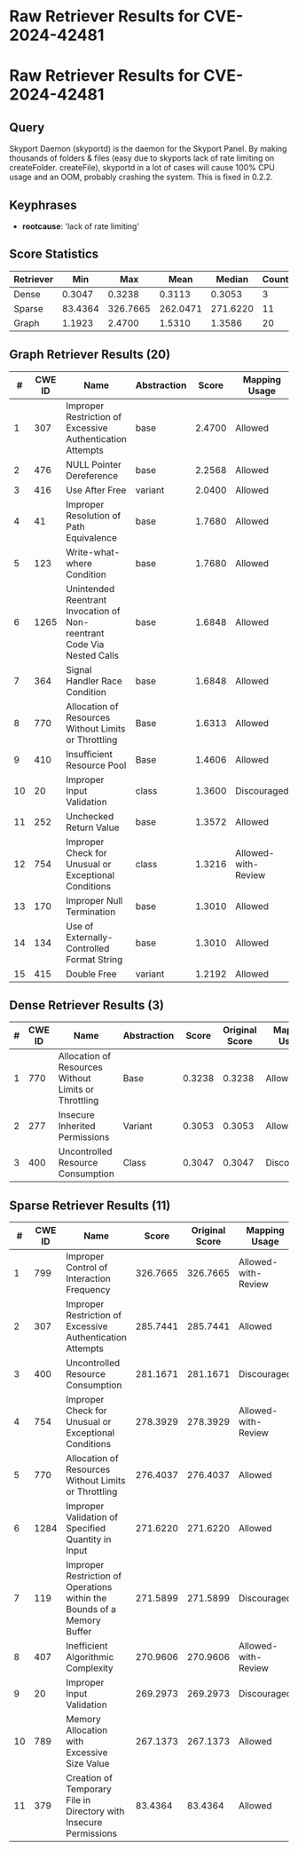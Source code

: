 # Raw Retriever Results for CVE-2024-42481

# Raw Retriever Results for CVE-2024-42481
## Query
Skyport Daemon (skyportd) is the daemon for the Skyport Panel. By making thousands of folders & files (easy due to skyports lack of rate limiting on createFolder. createFile), skyportd in a lot of cases will cause 100% CPU usage and an OOM, probably crashing the system. This is fixed in 0.2.2.

## Keyphrases
- **rootcause**: 'lack of rate limiting'

## Score Statistics
| Retriever | Min | Max | Mean | Median | Count |
|-----------|-----|-----|------|--------|-------|
| Dense | 0.3047 | 0.3238 | 0.3113 | 0.3053 | 3 |
| Sparse | 83.4364 | 326.7665 | 262.0471 | 271.6220 | 11 |
| Graph | 1.1923 | 2.4700 | 1.5310 | 1.3586 | 20 |

## Graph Retriever Results (20)
| # | CWE ID | Name | Abstraction | Score | Mapping Usage |
|---|--------|------|-------------|-------|---------------|
| 1 | 307 | Improper Restriction of Excessive Authentication Attempts | base | 2.4700 | Allowed |
| 2 | 476 | NULL Pointer Dereference | base | 2.2568 | Allowed |
| 3 | 416 | Use After Free | variant | 2.0400 | Allowed |
| 4 | 41 | Improper Resolution of Path Equivalence | base | 1.7680 | Allowed |
| 5 | 123 | Write-what-where Condition | base | 1.7680 | Allowed |
| 6 | 1265 | Unintended Reentrant Invocation of Non-reentrant Code Via Nested Calls | base | 1.6848 | Allowed |
| 7 | 364 | Signal Handler Race Condition | base | 1.6848 | Allowed |
| 8 | 770 | Allocation of Resources Without Limits or Throttling | Base | 1.6313 | Allowed |
| 9 | 410 | Insufficient Resource Pool | Base | 1.4606 | Allowed |
| 10 | 20 | Improper Input Validation | class | 1.3600 | Discouraged |
| 11 | 252 | Unchecked Return Value | base | 1.3572 | Allowed |
| 12 | 754 | Improper Check for Unusual or Exceptional Conditions | class | 1.3216 | Allowed-with-Review |
| 13 | 170 | Improper Null Termination | base | 1.3010 | Allowed |
| 14 | 134 | Use of Externally-Controlled Format String | base | 1.3010 | Allowed |
| 15 | 415 | Double Free | variant | 1.2192 | Allowed |

## Dense Retriever Results (3)
| # | CWE ID | Name | Abstraction | Score | Original Score | Mapping Usage |
|---|--------|------|-------------|-------|----------------|---------------|
| 1 | 770 | Allocation of Resources Without Limits or Throttling | Base | 0.3238 | 0.3238 | Allowed |
| 2 | 277 | Insecure Inherited Permissions | Variant | 0.3053 | 0.3053 | Allowed |
| 3 | 400 | Uncontrolled Resource Consumption | Class | 0.3047 | 0.3047 | Discouraged |

## Sparse Retriever Results (11)
| # | CWE ID | Name | Score | Original Score | Mapping Usage |
|---|--------|------|-------|---------------|---------------|
| 1 | 799 | Improper Control of Interaction Frequency | 326.7665 | 326.7665 | Allowed-with-Review |
| 2 | 307 | Improper Restriction of Excessive Authentication Attempts | 285.7441 | 285.7441 | Allowed |
| 3 | 400 | Uncontrolled Resource Consumption | 281.1671 | 281.1671 | Discouraged |
| 4 | 754 | Improper Check for Unusual or Exceptional Conditions | 278.3929 | 278.3929 | Allowed-with-Review |
| 5 | 770 | Allocation of Resources Without Limits or Throttling | 276.4037 | 276.4037 | Allowed |
| 6 | 1284 | Improper Validation of Specified Quantity in Input | 271.6220 | 271.6220 | Allowed |
| 7 | 119 | Improper Restriction of Operations within the Bounds of a Memory Buffer | 271.5899 | 271.5899 | Discouraged |
| 8 | 407 | Inefficient Algorithmic Complexity | 270.9606 | 270.9606 | Allowed-with-Review |
| 9 | 20 | Improper Input Validation | 269.2973 | 269.2973 | Discouraged |
| 10 | 789 | Memory Allocation with Excessive Size Value | 267.1373 | 267.1373 | Allowed |
| 11 | 379 | Creation of Temporary File in Directory with Insecure Permissions | 83.4364 | 83.4364 | Allowed |
